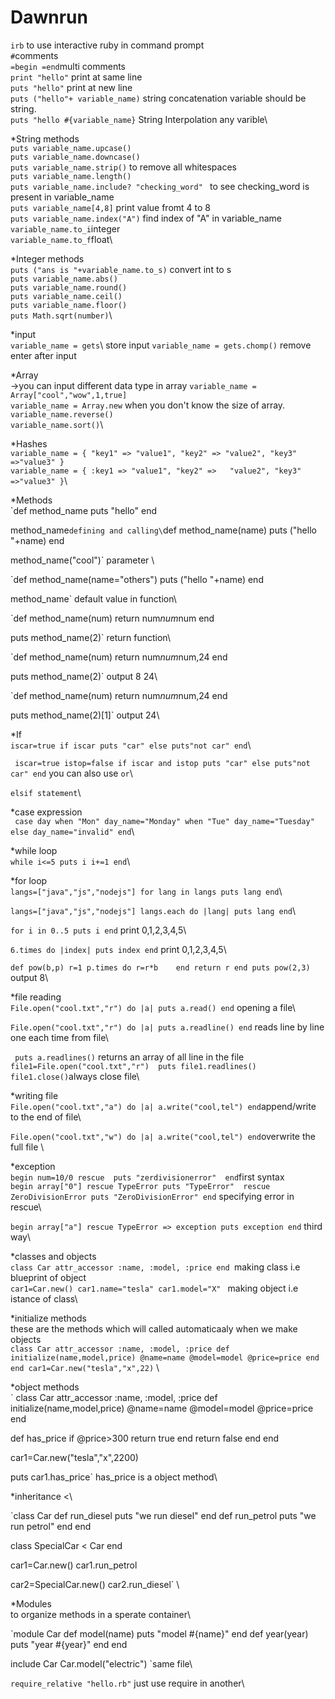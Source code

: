 # Dawnrun

`irb` to use interactive ruby in command prompt\
`#`comments\
`=begin =end`multi comments\
`print "hello"` print at same line\
`puts "hello"` print at new line\
`puts ("hello"+ variable_name)` string concatenation variable should be string.\
`puts "hello #{variable_name}` String Interpolation any varible\

\*String methods\
`puts variable_name.upcase()`\
`puts variable_name.downcase()`\
`puts variable_name.strip()` to remove all whitespaces\
`puts variable_name.length()`\
`puts variable_name.include? "checking_word" ` to see checking_word is present in variable_name\
`puts variable_name[4,8]` print value fromt 4 to 8\
`puts variable_name.index("A")` find index of "A" in variable_name\
`variable_name.to_i`integer\
`variable_name.to_f`float\

\*Integer methods\
`puts ("ans is "+variable_name.to_s)` convert int to s\
`puts variable_name.abs()`\
`puts variable_name.round()`\
`puts variable_name.ceil()`\
`puts variable_name.floor()`\
`puts Math.sqrt(number)`\

\*input\
`variable_name = gets`\ store input
`variable_name = gets.chomp()` remove enter after input

\*Array\
->you can input different data type in array
`variable_name = Array["cool","wow",1,true]`\
`variable_name = Array.new` when you don't know the size of array.\
`variable_name.reverse()`\
`variable_name.sort()`\

\*Hashes\
`variable_name = { "key1" => "value1", "key2" => "value2", "key3" =>"value3" }`\
`variable_name = {
    :key1 => "value1",
    "key2" =>   "value2",
    "key3" =>"value3"
}`\

\*Methods\
`def method_name
    puts "hello"
end

method_name` defining and calling\
`def method_name(name)
    puts ("hello "+name)
end

method_name("cool")` parameter \

`def method_name(name="others")
    puts ("hello "+name)
end

method_name` default value in function\

`def method_name(num)
   return num*num*num
end

puts method_name(2)` return function\

`def method_name(num)
   return num*num*num,24
end

puts method_name(2)` output 8 24\

`def method_name(num)
   return num*num*num,24
end

puts method_name(2)[1]` output 24\



\*If\
`iscar=true
if iscar
    puts "car"
else
    puts"not car"
end`\

`
iscar=true
istop=false
if iscar and istop
    puts "car"
else
    puts"not car"
end` you can also use `or`\

`elsif statement`\

\*case expression\
` case day
 when "Mon"
    day_name="Monday"
 when "Tue"
    day_name="Tuesday"
 else
    day_name="invalid"
 end`\

\*while loop\
`while i<=5
    puts i
    i+=1
end`\

\*for loop\
`langs=["java","js","nodejs"]
for lang in langs
    puts lang
end`\

`langs=["java","js","nodejs"]
langs.each do |lang|
    puts lang
end`\

`for i in 0..5
    puts i
end` print 0,1,2,3,4,5\

`6.times do |index|
    puts index
end` print 0,1,2,3,4,5\

`def pow(b,p)
   r=1
   p.times do
   r=r*b   
   end
return r
end
puts pow(2,3)` output 8\

\*file reading \
`File.open("cool.txt","r") do |a|
   puts a.read()
end` opening a file\

`File.open("cool.txt","r") do |a|
   puts a.readline()
end` reads  line by line one each time from file\

` puts a.readlines()` returns an array of all line in the file\
`file1=File.open("cool.txt","r") 
puts file1.readlines()
file1.close()`always close file\

\*writing file\
`File.open("cool.txt","a") do |a|
   a.write("cool,tel")
end`append/write to the end of file\

`File.open("cool.txt","w") do |a|
   a.write("cool,tel")
end`overwrite the full file \



\*exception \
`begin
   num=10/0
rescue 
   puts "zerdivisionerror" 
end`first syntax\
`begin
  array["0"]
rescue TypeError
   puts "TypeError" 
rescue ZeroDivisionError
  puts "ZeroDivisionError"
end` specifying error in rescue\

`begin
   array["a"]
rescue TypeError => exception
   puts exception
end` third way\



\*classes and objects \
`class Car
attr_accessor :name, :model, :price
end
`making class i.e blueprint of object\
`car1=Car.new()
car1.name="tesla"
car1.model="X"
` making object i.e istance of class\


\*initialize methods\
these are the methods which will called automaticaaly when we make objects\
`class Car
attr_accessor :name, :model, :price
 def initialize(name,model,price)
 @name=name
 @model=model
 @price=price
 end
end
car1=Car.new("tesla","x",22)` \

\*object methods\
`
class Car
attr_accessor :name, :model, :price
 def initialize(name,model,price)
 @name=name
 @model=model
 @price=price
 end

 def has_price
   if @price>300
      return true
   end
   return false
  end
end

car1=Car.new("tesla","x",2200)

puts car1.has_price` has_price is a object method\


\*inheritance <\

`class Car
    def run_diesel
       puts "we run diesel"
    end
    def run_petrol
    puts "we run petrol"
    end
end

class SpecialCar < Car
end

car1=Car.new()
car1.run_petrol

car2=SpecialCar.new()
car2.run_diesel` \



\*Modules\
to organize methods in a sperate container\

`module Car
   def model(name)
      puts "model #{name}"
   end
   def year(year)
      puts "year #{year}"
   end
end

include Car
Car.model("electric")
`same file\

`require_relative "hello.rb"` just use require in another\
